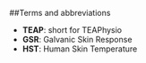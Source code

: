 ##Terms and abbreviations

* **TEAP**: short for TEAPhysio
* **GSR**: Galvanic Skin Response
* **HST**: Human Skin Temperature

